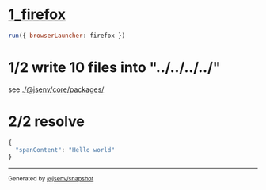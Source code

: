 # [1_firefox](../../react_dev.test.mjs#L25)

```js
run({ browserLauncher: firefox })
```

# 1/2 write 10 files into "../../../../"

see [./@jsenv/core/packages/](./@jsenv/core/packages/)

# 2/2 resolve

```js
{
  "spanContent": "Hello world"
}
```

---

<sub>
  Generated by <a href="https://github.com/jsenv/core/tree/main/packages/tooling/snapshot">@jsenv/snapshot</a>
</sub>
